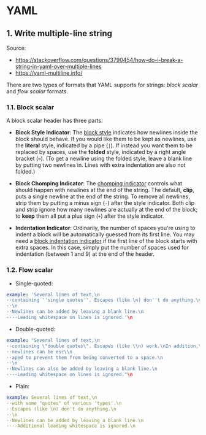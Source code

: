 # YAML

## 1. Write multiple-line string

Source:

- <https://stackoverflow.com/questions/3790454/how-do-i-break-a-string-in-yaml-over-multiple-lines>
- <https://yaml-multiline.info/>

There are two types of formats that YAML supports for strings: _block scalar_ and _flow scalar_ formats.

### 1.1. Block scalar

A block scalar header has three parts:

- **Block Style Indicator**: The [block style](https://yaml.org/spec/1.2.2/#812-literal-style) indicates how newlines inside the block should behave. If you would like them to be kept as newlines, use the **literal** style, indicated by a pipe (`|`). If instead you want them to be replaced by spaces, use the **folded** style, indicated by a right angle bracket (`>`). (To get a newline using the folded style, leave a blank line by putting two newlines in. Lines with extra indentation are also not folded.)

- **Block Chomping Indicator**: The [chomping indicator](https://yaml.org/spec/1.2.2/#8112-block-chomping-indicator) controls what should happen with newlines at the end of the string. The default, **clip**, puts a single newline at the end of the string. To remove all newlines, strip them by putting a minus sign (`-`) after the style indicator. Both clip and strip ignore how many newlines are actually at the end of the block; to **keep** them all put a plus sign (`+`) after the style indicator.

- **Indentation Indicator**: Ordinarily, the number of spaces you're using to indent a block will be automatically guessed from its first line. You may need a [block indentation indicator](https://yaml.org/spec/1.2.2/#8111-block-indentation-indicator) if the first line of the block starts with extra spaces. In this case, simply put the number of spaces used for indentation (between 1 and 9) at the end of the header.

### 1.2. Flow scalar

- Single-quoted:

```yaml
example: 'Several lines of text,\n
··containing ''single quotes''. Escapes (like \n) don''t do anything.\n
··\n
··Newlines can be added by leaving a blank line.\n
····Leading whitespace on lines is ignored.'\n
```

- Double-quoted:

```yaml
example: "Several lines of text,\n
··containing \"double quotes\". Escapes (like \\n) work.\nIn addition,\n
··newlines can be esc\\n
··aped to prevent them from being converted to a space.\n
··\n
··Newlines can also be added by leaving a blank line.\n
····Leading whitespace on lines is ignored."\n
```

- Plain:

```yaml
example: Several lines of text,\n
··with some "quotes" of various 'types'.\n
··Escapes (like \n) don't do anything.\n
··\n
··Newlines can be added by leaving a blank line.\n
····Additional leading whitespace is ignored.\n
```
